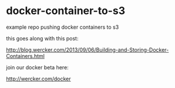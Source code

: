 docker-container-to-s3
======================

example repo pushing docker containers to s3

this goes along with this post:

http://blog.wercker.com/2013/09/06/Building-and-Storing-Docker-Containers.html

join our docker beta here:

http://wercker.com/docker
